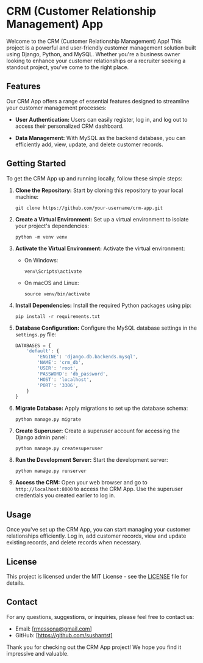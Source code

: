 # CRM (Customer Relationship Management) App

Welcome to the CRM (Customer Relationship Management) App! This project is a powerful and user-friendly customer management solution built using Django, Python, and MySQL. Whether you're a business owner looking to enhance your customer relationships or a recruiter seeking a standout project, you've come to the right place.

## Features

Our CRM App offers a range of essential features designed to streamline your customer management processes:

- **User Authentication:** Users can easily register, log in, and log out to access their personalized CRM dashboard.

- **Data Management:** With MySQL as the backend database, you can efficiently add, view, update, and delete customer records.

## Getting Started

To get the CRM App up and running locally, follow these simple steps:

1. **Clone the Repository:** Start by cloning this repository to your local machine:

   ```
   git clone https://github.com/your-username/crm-app.git
   ```

2. **Create a Virtual Environment:** Set up a virtual environment to isolate your project's dependencies:

   ```
   python -m venv venv
   ```

3. **Activate the Virtual Environment:** Activate the virtual environment:

   - On Windows:

     ```
     venv\Scripts\activate
     ```

   - On macOS and Linux:

     ```
     source venv/bin/activate
     ```

4. **Install Dependencies:** Install the required Python packages using pip:

   ```
   pip install -r requirements.txt
   ```

5. **Database Configuration:** Configure the MySQL database settings in the `settings.py` file:

   ```python
   DATABASES = {
       'default': {
           'ENGINE': 'django.db.backends.mysql',
           'NAME': 'crm_db',
           'USER': 'root',
           'PASSWORD': 'db_password',
           'HOST': 'localhost',
           'PORT': '3306',
       }
   }
   ```

6. **Migrate Database:** Apply migrations to set up the database schema:

   ```
   python manage.py migrate
   ```

7. **Create Superuser:** Create a superuser account for accessing the Django admin panel:

   ```
   python manage.py createsuperuser
   ```

8. **Run the Development Server:** Start the development server:

   ```
   python manage.py runserver
   ```

9. **Access the CRM:** Open your web browser and go to `http://localhost:8000` to access the CRM App. Use the superuser credentials you created earlier to log in.

## Usage

Once you've set up the CRM App, you can start managing your customer relationships efficiently. Log in, add customer records, view and update existing records, and delete records when necessary.


## License

This project is licensed under the MIT License - see the [LICENSE](LICENSE) file for details.

## Contact

For any questions, suggestions, or inquiries, please feel free to contact us:

- Email: [rmessona@gmail.com]
- GitHub: [https://github.com/sushantst]

Thank you for checking out the CRM App project! We hope you find it impressive and valuable.

